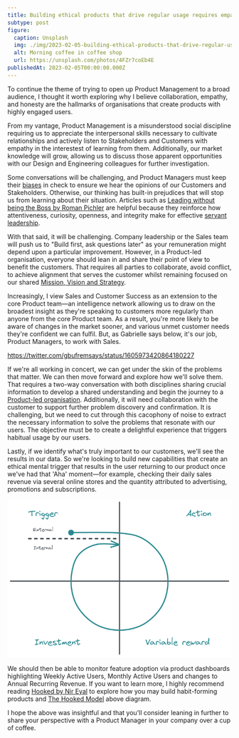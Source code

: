 ```yaml
---
title: Building ethical products that drive regular usage requires empathy from everyone
subtype: post
figure:
  caption: Unsplash
  img: ./img/2023-02-05-building-ethical-products-that-drive-regular-usage-requires-empathy-from-everyone.jpg
  alt: Morning coffee in coffee shop
  url: https://unsplash.com/photos/4FZr7coEb4E
publishedAt: 2023-02-05T00:00:00.000Z
---
```

To continue the theme of trying to open up Product Management to a broad audience, I thought it worth exploring why I believe collaboration, empathy, and honesty are the hallmarks of organisations that create products with highly engaged users.

From my vantage, Product Management is a misunderstood social discipline requiring us to appreciate the interpersonal skills necessary to cultivate relationships and actively listen to Stakeholders and Customers with empathy in the interestest of learning from them. Additionally, our market knowledge will grow, allowing us to discuss those apparent opportunities with our Design and Engineering colleagues for further investigation.

Some conversations will be challenging, and Product Managers must keep their [biases](https://mobile.twitter.com/theevabea/status/1605252972753129472) in check to ensure we hear the opinions of our Customers and Stakeholders. Otherwise, our thinking has built-in prejudices that will stop us from learning about their situation. Articles such as [Leading without being the Boss by Roman Pichler](https://mobile.twitter.com/theevabea/status/1605252972753129472) are helpful because they reinforce how attentiveness, curiosity, openness, and integrity make for effective [servant leadership](https://en.wikipedia.org/wiki/Servant_leadership).

With that said, it will be challenging. Company leadership or the Sales team will push us to "Build first, ask questions later" as your remuneration might depend upon a particular improvement. However, in a Product-led organisation, everyone should lean in and share their point of view to benefit the customers. That requires all parties to collaborate, avoid conflict, to achieve alignment that serves the customer whilst remaining focused on our shared [Mission, Vision and Strategy](https://www.lennysnewsletter.com/p/mission-vision-strategy-goals-roadmap).

Increasingly, I view Sales and Customer Success as an extension to the core Product team—an intelligence network allowing us to draw on the broadest insight as they're speaking to customers more regularly than anyone from the core Product team. As a result, you're more likely to be aware of changes in the market sooner, and various unmet customer needs they're confident we can fulfil. But, as Gabrielle says below, it's our job, Product Managers, to work with Sales.

https://twitter.com/gbufremsays/status/1605973420864180227

If we're all working in concert, we can get under the skin of the problems that matter. We can then move forward and explore how we'll solve them. That requires a two-way conversation with both disciplines sharing crucial information to develop a shared understanding and begin the journey to a [Product-led organisation](https://www.pendo.io/product-led/). Additionally, it will need collaboration with the customer to support further problem discovery and confirmation. It is challenging, but we need to cut through this cacophony of noise to extract the necessary information to solve the problems that resonate with our users. The objective must be to create a delightful experience that triggers habitual usage by our users.

Lastly, if we identify what's truly important to our customers, we'll see the results in our data. So we're looking to build new capabilities that create an ethical mental trigger that results in the user returning to our product once we've had that 'Aha' moment—for example, checking their daily sales revenue via several online stores and the quantity attributed to advertising, promotions and subscriptions.

![The Hooked Model by Nir Eyal](./img/2023-02-05-the-hooked-model.png)

We should then be able to monitor feature adoption via product dashboards highlighting Weekly Active Users, Monthly Active Users and changes to Annual Recurring Revenue. If you want to learn more, I highly recommend reading [Hooked by Nir Eyal](https://amzn.to/3YIql7J) to explore how you may build habit-forming products and [The Hooked Model](https://www.nirandfar.com/how-to-manufacture-desire/) above diagram.

I hope the above was insightful and that you'll consider leaning in further to share your perspective with a Product Manager in your company over a cup of coffee.
